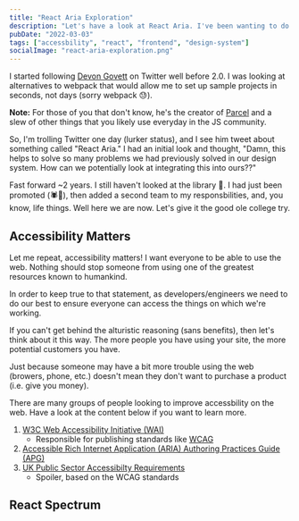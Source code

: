 ```yaml
---
title: "React Aria Exploration"
description: "Let's have a look at React Aria. I've been wanting to do this for a while..."
pubDate: "2022-03-03"
tags: ["accessbility", "react", "frontend", "design-system"]
socialImage: "react-aria-exploration.png"
---
```


I started following [Devon Govett](https://twitter.com/devongovett) on Twitter well before 2.0. I was looking at
alternatives to webpack that would allow me to set up sample projects in seconds, not days (sorry webpack 😓).

**Note:** For those of you that don't know, he's the creator of [Parcel](https://parceljs.org/) and a slew of other
things that you likely use everyday in the JS community.

So, I'm trolling Twitter one day (lurker status), and I see him tweet about something called "React Aria." I had an initial
look and thought, "Damn, this helps to solve so many problems we had previously solved in our design system. How can
we potentially look at integrating this into ours??"

Fast forward ~2 years. I still haven't looked at the library 😬. I had just been promoted (🕷️👨), then added a second
team to my responsbilities, and, you know, life things. Well here we are now. Let's give it the good ole college try.

## Accessibility Matters

Let me repeat, accessibility matters! I want everyone to be able to use the web. Nothing should stop someone from using
one of the greatest resources known to humankind.

In order to keep true to that statement, as developers/engineers we need to do our best to ensure everyone can access
the things on which we're working.

If you can't get behind the alturistic reasoning (sans benefits), then let's think about it this way. The more people
you have using your site, the more potential customers you have.

Just because someone may have a bit more trouble using the web (browers, phone, etc.) doesn't mean they don't want to
purchase a product (i.e. give you money).

There are many groups of people looking to improve accessbility on the web. Have a look at the content below if you
want to learn more.

1. [W3C Web Accessibility Initiative (WAI)](https://www.w3.org/WAI/)
    * Responsible for publishing standards like [WCAG](https://www.w3.org/TR/WCAG21/)
2. [Accessible Rich Internet Application (ARIA) Authoring Practices Guide (APG)](https://www.w3.org/WAI/ARIA/apg/)
3. [UK Public Sector Accessibilty Requirements](https://www.gov.uk/guidance/accessibility-requirements-for-public-sector-websites-and-apps)
    * Spoiler, based on the WCAG standards

## React Spectrum
